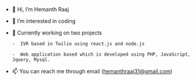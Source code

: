 - 👋 Hi, I’m Hemanth Raaj
- 👀 I’m interested in coding
- 🌱 Currently working on two projects

      -  IVR based in Twilio using react.js and node.js 
      
      -  Web application based which is developed using PHP, JavaScript, Jquery, Mysql. 
- 📫 You can reach me through email (hemanthraaj31@gmail.com)

<!---
hemanth506/hemanth506 is a ✨ special ✨ repository because its `README.md` (this file) appears on your GitHub profile.
You can click the Preview link to take a look at your changes.
--->

